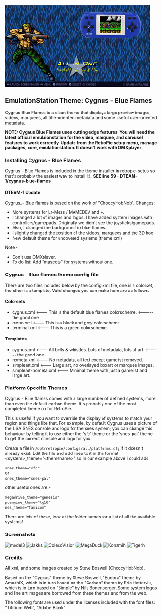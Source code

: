 ![splash](https://raw.githubusercontent.com/FollyMaddy/media/main/animated_gif/themes/cygnus-blue-flames.gif)

## EmulationStation Theme: Cygnus - Blue Flames
Cygnus Blue Flames is a clean theme that displays large preview images, videos, marquees,  all title-oriented metadata and some useful user-oriented metadata. 

**NOTE: Cygnus Blue Flames uses cutting edge features. You will need the latest official emulaionstation for the video, marquee, and carousel features to work correctly. Update from the RetroPie setup menu, manage packages, core, emulationstation. It doesn't work with OMXplayer**

### Installing Cygnus - Blue Flames

 Cygnus - Blue Flames is included in the theme installer in retropie-setup so that's probably the easiest way to install it!_ **SEE line 59 - DTEAM-1/cygnus-blue-flames**

#### DTEAM-1 Update
Cygnus_- Blue flames is based on the work of "ChoccyHobNob". 
Changes:
-  More systems for Lr-Mess / MAMEDEV and +.
-  I changed a lot of images and logos. I have added system images with controllers/gamepads. Originally we didn't see the joysticks/gamepads. 
-  Also, I changed the background to blue flames.
-  I slightly changed the position of the videos, marquees and the 3D box
-  New default theme for uncovered systems (theme.xml)

Note:-
- Don't use OMXplayer.
- To do list: Add "mascots" for systems without one.


### Cygnus - Blue flames theme config file
There are two files included below by the config.xml file, one is a colorset, the other is a template.
Valid changes you can make here are as follows.

#### Colorsets
- cygnus.xml             <--- This is the default blue flames colorscheme.  <----- the good one
- mono.xml               <--- This is a black and grey colorscheme.  
- terminal.xml           <--- This is a green colorscheme.  

#### Templates
- cygnus.xml             <--- All bells & whistles. Lots of metadata, lots of art.  <----- the good one
- nometa.xml             <--- No metadata, all text except gamelist removed.  
- simpleart.xml          <--- Large art, no overlayed boxart or marquee images.  
- simpleart-nometa.xml   <--- Minimal theme with just a gamelist and large art.  

### Platform Specific Themes
Cygnus - Blue flames comes with a large number of defined systems, more than even the default carbon theme. It's probably one of the most completed theme on for RetroPie. 

This is useful if you want to override the display of systems to match your region and things like that. For example, by default Cygnus uses a picture of the USA SNES console and logo for the snes system; you can change this behaviour by telling it to use either the 'sfc' theme or the 'snes-pal' theme to get the correct console and logo for you.

Create a file in `/opt/retropie/configs/all/platforms.cfg` if it doesn't already exist. Edit the file and add lines to it in the format \<system\>_theme="\<themename\>" so in our example above I could add

`snes_theme="sfc"`  
or    
`snes_theme="snes-pal"`    

other useful ones are:-

`megadrive_theme="genesis"`    
`pcengine_theme="tg16"`    
`nes_theme="famicom"`    

There are lots of these, look at the folder names for a list of all the available systems!


### Screenshots
![model3](https://user-images.githubusercontent.com/84874218/126497724-00423b78-09cb-4cdc-847e-3db45dace42f.jpg)
![Jakks](https://user-images.githubusercontent.com/84874218/126497819-ed85726e-3084-482b-8165-79e64e8101bb.jpg)
![ColecoVision](https://user-images.githubusercontent.com/84874218/126497858-967b1bfd-66e4-4f71-83db-b806f6237f5c.jpg)
![MegaDuck](https://user-images.githubusercontent.com/84874218/126497908-c0dd90c2-57f3-48ac-a359-0adf12b71b8f.jpg)
![Konamih](https://user-images.githubusercontent.com/84874218/126498015-321bd69c-edf9-4a10-961a-3e2f504ff086.jpg)
![Tigerh](https://user-images.githubusercontent.com/84874218/126498044-b8ad4a6c-5e8f-44d2-939c-26d41ff9fa22.jpg)

### Credits
All xml, and some images created by Steve Boswell (ChoccyHobNob).

Based on the "Cygnus" theme by Steve Boswell, "Eudora" theme by AmadhiX, which is in turn based on the "Carbon" theme by Eric Hettervik, which is in turn based on "Simple" by Nils Bonenberger.  Some system logos and line art images are borrowed from these themes and from the web.

The following fonts are used under the licenses included with the font files:
"Titillium Web", "Adobe Blank"
